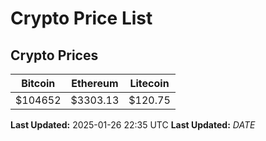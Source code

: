 # Crypto Price List

## Crypto Prices
| Bitcoin | Ethereum | Litecoin |
| ------- | -------- | -------- |
| $104652 | $3303.13 | $120.75 |
**Last Updated:** 2025-01-26 22:35 UTC
**Last Updated:** $DATE$
